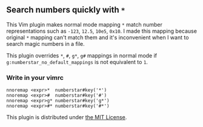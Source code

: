 ## Search numbers quickly with `*`

This Vim plugin makes normal mode mapping `*` match number representations such as `-123`, `12.5`, `10e5`, `0x10`.
I made this mapping because original `*` mapping can't match them and it's inconvenient when I want to search magic numbers in a file.

This plugin overrides `*`, `#`, `g*`, `g#` mappings in normal mode if `g:numberstar_no_default_mappings` is not equivalent to `1`.

### Write in your vimrc

```vim
nnoremap <expr>*  numberstar#key('*')
nnoremap <expr>#  numberstar#key('#')
nnoremap <expr>g* numberstar#key('g*')
nnoremap <expr>#* numberstar#key('#*')
```

This plugin is distributed under [the MIT License](http://opensource.org/licenses/MIT).
